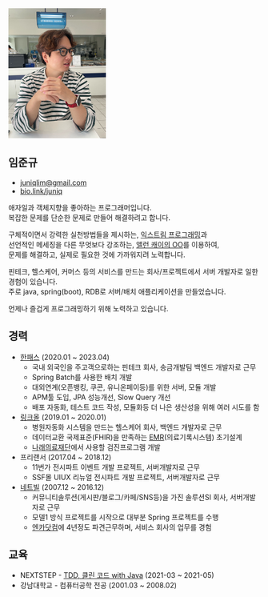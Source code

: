 <img alt="20220925_songdo" src="https://raw.githubusercontent.com/juniqlim/resume/master/20220925_songdo.JPG" width="195" height="260">

## 임준규
* [juniqlim@gmail.com](mailto:juniqlim@gmail.com)
* [bio.link/juniq](https://bio.link/juniq)

애자일과 객체지향을 좋아하는 프로그래머입니다.  
복잡한 문제를 단순한 문제로 만들어 해결하려고 합니다.  
  
구체적이면서 강력한 실천방법들을 제시하는, [익스트림 프로그래밍](https://github.com/juniqlim/note/blob/oop/programming/2023-06-07-how-to-become-an-agile-developer.md)과  
선언적인 메세징을 다른 무엇보다 강조하는, [앨런 캐이의 OO](https://github.com/juniqlim/note/blob/oop/programming/2023-03-17-alan-kay-oop.md)를 이용하여,  
문제를 해결하고, 실제로 필요한 것에 가까워지려 노력합니다.  
  
핀테크, 헬스케어, 커머스 등의 서비스를 만드는 회사/프로젝트에서 서버 개발자로 일한 경험이 있습니다.  
주로 java, spring(boot), RDB로 서버/배치 애플리케이션을 만들었습니다.  
  
언제나 즐겁게 프로그래밍하기 위해 노력하고 있습니다.  
 
## 경력
* [한패스](https://hanpass.com) (2020.01 ~ 2023.04)
  * 국내 외국인을 주고객으로하는 핀테크 회사, 송금개발팀 백엔드 개발자로 근무
  * Spring Batch를 사용한 배치 개발
  * 대외연계(오픈뱅킹, 쿠콘, 유니온페이등)를 위한 서버, 모듈 개발
  * APM툴 도입, JPA 성능개선, Slow Query 개선
  * 배포 자동화, 테스트 코드 작성, 모듈화등 더 나은 생산성을 위해 여러 시도를 함
* [링크올](https://www.rocketpunch.com/companies/linkall) (2019.01 ~ 2020.01)
  * 병원자동화 시스템을 만드는 헬스케어 회사, 백엔드 개발자로 근무
  * 데이터교환 국제표준(FHIR)을 만족하는 [EMR](https://namu.wiki/w/EMR)(의료기록시스템) 초기설계
  * [나래의료재단](https://booking.naraemedic.com/medical/supplies)에서 사용할 검진프로그램 개발 
* 프리랜서 (2017.04 ~ 2018.12)
  * 11번가 전시파트 이벤트 개발 프로젝트, 서버개발자로 근무
  * SSF몰 UIUX 리뉴얼 전시파트 개발 프로젝트, 서버개발자로 근무
* [네트빌](https://www.netville.co.kr) (2007.12 ~ 2016.12)
  * 커뮤니티솔루션(게시판/블로그/카페/SNS등)을 가진 솔루션SI 회사, 서버개발자로 근무
  * 모델1 방식 프로젝트를 시작으로 대부분 Spring 프로젝트를 수행
  * [엔카닷컴](http://www.encar.com/index.do)에 4년정도 파견근무하며, 서비스 회사의 업무를 경험

## 교육
* NEXTSTEP - [TDD, 클린 코드 with Java](https://github.com/juniqlim/note/blob/master/programming/2023-01-08-nextstep-tdd-review.md) (2021-03 ~ 2021-05) 
* 강남대학교 - 컴퓨터공학 전공 (2001.03 ~ 2008.02)